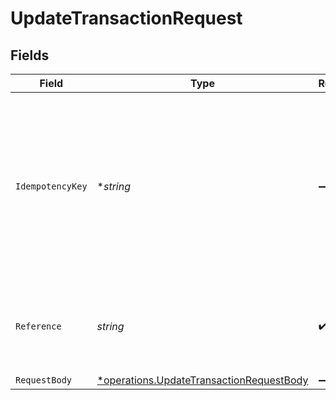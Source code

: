 # UpdateTransactionRequest


## Fields

| Field                                                                                                                                                                         | Type                                                                                                                                                                          | Required                                                                                                                                                                      | Description                                                                                                                                                                   |
| ----------------------------------------------------------------------------------------------------------------------------------------------------------------------------- | ----------------------------------------------------------------------------------------------------------------------------------------------------------------------------- | ----------------------------------------------------------------------------------------------------------------------------------------------------------------------------- | ----------------------------------------------------------------------------------------------------------------------------------------------------------------------------- |
| `IdempotencyKey`                                                                                                                                                              | **string*                                                                                                                                                                     | :heavy_minus_sign:                                                                                                                                                            | A key created by merchants that ensures `POST` and `PATCH` requests are only performed once. [Read more about Idempotent Requests here](/developers/references/idempotency/). |
| `Reference`                                                                                                                                                                   | *string*                                                                                                                                                                      | :heavy_check_mark:                                                                                                                                                            | This is the Bolt transaction reference. (ex. N7Y3-NFKC-VFRF)                                                                                                                  |
| `RequestBody`                                                                                                                                                                 | [*operations.UpdateTransactionRequestBody](../../../pkg/models/operations/updatetransactionrequestbody.md)                                                                    | :heavy_minus_sign:                                                                                                                                                            | N/A                                                                                                                                                                           |
